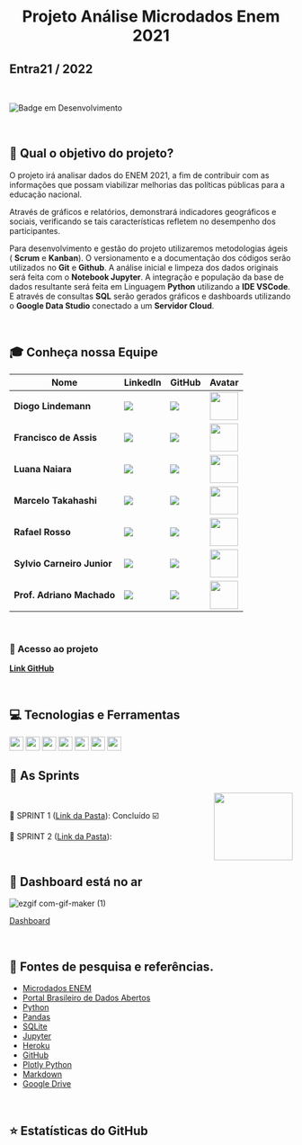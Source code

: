 <h1 align="center">Projeto Análise Microdados Enem 2021</h1>

## Entra21 / 2022

<br>

![Badge em Desenvolvimento](http://img.shields.io/static/v1?label=STATUS&message=EM%20DESENVOLVIMENTO&color=GREEN&style=for-the-badge)

<br>

## 💼 Qual o objetivo do projeto?
O projeto irá analisar dados do ENEM 2021, a fim de contribuir com as informações que possam viabilizar melhorias das políticas públicas para a educação nacional.

Através de gráficos e relatórios, demonstrará indicadores geográficos e sociais, verificando se tais características refletem no desempenho dos participantes.

Para desenvolvimento e gestão do projeto utilizaremos metodologias ágeis ( **Scrum** e **Kanban**). O versionamento e a documentação dos códigos serão utilizados no **Git** e **Github**. 
A análise inicial e limpeza dos dados originais será feita com o **Notebook Jupyter**. A integração e população da base de dados resultante será feita em Linguagem **Python** utilizando a **IDE VSCode**. E através de consultas **SQL**  serão gerados gráficos e dashboards utilizando o **Google Data Studio** conectado a um **Servidor Cloud**.


<br>

## 🎓 Conheça nossa Equipe 

|Nome|LinkedIn|GitHub|Avatar|
| -------- |-------- |-------- |-------- |
|**Diogo Lindemann**|[<img src="https://img.shields.io/badge/linkedin-%230077B5.svg?&style=for-the-badge&logo=linkedin&logoColor=white" />](https://www.linkedin.com/in/diogo-lindemann-b1279b227/)|[<img src="https://camo.githubusercontent.com/fbc3df79ffe1a99e482b154b29262ecbb10d6ee4ed22faa82683aa653d72c4e1/68747470733a2f2f696d672e736869656c64732e696f2f62616467652f4769744875622d3130303030303f7374796c653d666f722d7468652d6261646765266c6f676f3d676974687562266c6f676f436f6c6f723d7768697465" />](https://github.com/diogoray)|<img src = "https://avatars.githubusercontent.com/u/104396832?v=4" height="50"/>|
|**Francisco de Assis**|[<img src="https://img.shields.io/badge/linkedin-%230077B5.svg?&style=for-the-badge&logo=linkedin&logoColor=white" />](https://www.linkedin.com/in/marinho-junior-analise-dados/)|[<img src="https://camo.githubusercontent.com/fbc3df79ffe1a99e482b154b29262ecbb10d6ee4ed22faa82683aa653d72c4e1/68747470733a2f2f696d672e736869656c64732e696f2f62616467652f4769744875622d3130303030303f7374796c653d666f722d7468652d6261646765266c6f676f3d676974687562266c6f676f436f6c6f723d7768697465" />](https://github.com/dados-marinho-junior)|<img src = "https://avatars.githubusercontent.com/u/104402499?s=400&u=968d41c0f8eac46ed7957638e0b71dc64470d517&v=4" height="50"/>|
|**Luana Naiara**|[<img src="https://img.shields.io/badge/linkedin-%230077B5.svg?&style=for-the-badge&logo=linkedin&logoColor=white" />](https://www.linkedin.com/in/luana-naiara-silva-da-luz-38a81272/)|[<img src="https://camo.githubusercontent.com/fbc3df79ffe1a99e482b154b29262ecbb10d6ee4ed22faa82683aa653d72c4e1/68747470733a2f2f696d672e736869656c64732e696f2f62616467652f4769744875622d3130303030303f7374796c653d666f722d7468652d6261646765266c6f676f3d676974687562266c6f676f436f6c6f723d7768697465" />](https://github.com/LuhNaiara)|<img src = "https://avatars.githubusercontent.com/u/104043545?v=4" height="50"/>|
|**Marcelo Takahashi**|[<img src="https://img.shields.io/badge/linkedin-%230077B5.svg?&style=for-the-badge&logo=linkedin&logoColor=white" />](https://www.linkedin.com/in/takahashimarcelo/)|[<img src="https://camo.githubusercontent.com/fbc3df79ffe1a99e482b154b29262ecbb10d6ee4ed22faa82683aa653d72c4e1/68747470733a2f2f696d672e736869656c64732e696f2f62616467652f4769744875622d3130303030303f7374796c653d666f722d7468652d6261646765266c6f676f3d676974687562266c6f676f436f6c6f723d7768697465" />](https://github.com/MYTakahashi)|<img src = "https://avatars.githubusercontent.com/u/104110666?s=400&u=1aad95f708b7ba870b74252457d138e3464cf188&v=4" height="50"/>|
|**Rafael Rosso**|[<img src="https://img.shields.io/badge/linkedin-%230077B5.svg?&style=for-the-badge&logo=linkedin&logoColor=white" />](https://www.linkedin.com/in/rafael-rosso-analista-de-dados-python-sql-r/)|[<img src="https://camo.githubusercontent.com/fbc3df79ffe1a99e482b154b29262ecbb10d6ee4ed22faa82683aa653d72c4e1/68747470733a2f2f696d672e736869656c64732e696f2f62616467652f4769744875622d3130303030303f7374796c653d666f722d7468652d6261646765266c6f676f3d676974687562266c6f676f436f6c6f723d7768697465" />](https://github.com/RafaelRosso)|<img src = "https://avatars.githubusercontent.com/u/104105033?v=4" height="50"/>|
|**Sylvio Carneiro Junior**|[<img src="https://img.shields.io/badge/linkedin-%230077B5.svg?&style=for-the-badge&logo=linkedin&logoColor=white" />](https://www.linkedin.com/in/sylvio-carneiro-junior/)|[<img src="https://camo.githubusercontent.com/fbc3df79ffe1a99e482b154b29262ecbb10d6ee4ed22faa82683aa653d72c4e1/68747470733a2f2f696d672e736869656c64732e696f2f62616467652f4769744875622d3130303030303f7374796c653d666f722d7468652d6261646765266c6f676f3d676974687562266c6f676f436f6c6f723d7768697465" />](https://github.com/sylviocjr)|<img src = "https://avatars.githubusercontent.com/u/96093825?v=4" height="50"/>|
|**Prof. Adriano Machado**|[<img src="https://img.shields.io/badge/linkedin-%230077B5.svg?&style=for-the-badge&logo=linkedin&logoColor=white" />](https://www.linkedin.com/in/xadrak/)|[<img src="https://camo.githubusercontent.com/fbc3df79ffe1a99e482b154b29262ecbb10d6ee4ed22faa82683aa653d72c4e1/68747470733a2f2f696d672e736869656c64732e696f2f62616467652f4769744875622d3130303030303f7374796c653d666f722d7468652d6261646765266c6f676f3d676974687562266c6f676f436f6c6f723d7768697465" />](https://github.com/Machado-tec)|<img src = "https://avatars.githubusercontent.com/u/89116697?v=4" height="50"/>|

<br>

### 📁 Acesso ao projeto
**[Link GitHub](https://github.com/dados-marinho-junior/projeto-analise-microdados-enem2021.git)**
<span align="center">

<br>

## 💻 Tecnologias e Ferramentas
<p align="left">
    <img src="https://img.shields.io/badge/python-3670A0?style=for-the-badge&logo=python&logoColor=ffdd54" height="25"/>
    <img src="https://img.shields.io/badge/sqlite-%2307405e.svg?style=for-the-badge&logo=sqlite&logoColor=white" height="25"/>
    <img src="https://img.shields.io/badge/mysql-%2300f.svg?style=for-the-badge&logo=mysql&logoColor=white" height="25"/>
    <img src="https://img.shields.io/badge/github-%23121011.svg?style=for-the-badge&logo=github&logoColor=white" height="25"/>
    <img src="https://img.shields.io/badge/jupyter-%23FA0F00.svg?style=for-the-badge&logo=jupyter&logoColor=white" height="25"/>
    <img src="https://img.shields.io/badge/Visual%20Studio%20Code-0078d7.svg?style=for-the-badge&logo=visual-studio-code&logoColor=white" height="25"/>
    <img src="https://img.shields.io/badge/pandas-%23150458.svg?style=for-the-badge&logo=pandas&logoColor=white" height="25"/>
    <img src="https://user-images.githubusercontent.com/104402499/184909582-e179abed-d8d3-4890-bd68-c9895636936d.png" height="15"/>

<br>

## 📅 As Sprints 

<img align="right" width="140" height="120" src="https://user-images.githubusercontent.com/104402499/184881304-f9f1eab8-c72a-474e-8c5c-cce904d8686b.png">

<br> 

🔖 SPRINT 1 ([Link da Pasta](Sprint/Sprint01.md)):  Concluído ☑️ 

🔖 SPRINT 2 ([Link da Pasta](Sprint/Sprint02.md)):

<br>

 <h2 align="left">🚀 Dashboard está no ar </h2>

   ![ezgif com-gif-maker (1)](https://user-images.githubusercontent.com/104402499/184792271-e6c9819b-c019-424e-8892-0171ff53eaf0.gif)


[Dashboard](docs\views_inicio_projeto\data_studio_teste.md "Link")

<br>

## 💬 Fontes de pesquisa e referências.
  - [Microdados ENEM](https://www.gov.br/inep/pt-br/acesso-a-informacao/dados-abertos/microdados/enem)
  - [Portal Brasileiro de Dados Abertos](http://dados.gov.br/)
  - [Python](https://docs.python.org/3/)
  - [Pandas](https://pandas.pydata.org/docs/reference/)
  - [SQLite](https://www.sqlite.org/)
  - [Jupyter](https://jupyter.org/)
  - [Heroku](https://www.heroku.com/)
  - [GitHub](https://github.com/)
  - [Plotly Python](https://plotly.com/python/)
  - [Markdown](https://www.markdownguide.org/)
  - [Google Drive](https://drive.google.com/drive/folders/1eXWQ8HOOUxKgyQCPdjJovsSDCPuKIQSE)

<br>

## ⭐ Estatísticas do GitHub
<p align = "centro">
  <img src = "">
  <img src = "">
</p>
